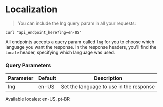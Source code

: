 # Localization

> You can include the lng query param in all your requests:

```shell
curl "api_endpoint_here?lng=en-US"
```

All endpoints accepts a query param called `lng` for you to choose which language you want the response.
In the response headers, you'll find the `Locale` header, specifying which language was used.

<h3>Query Parameters</h3>

Parameter | Default | Description
--------- | ------- | -----------
lng | en-US | Set the language to use in the response

<aside class="notice">Available locales: en-US, pt-BR</aside>

